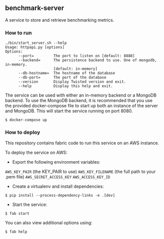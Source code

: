 ## benchmark-server

A service to store and retrieve benchmarking metrics.

### How to run

```
./bin/start_server.sh --help
Usage: httpapi.py [options]
Options:
      --port=         The port to listen on [default: 8888]
      --backend=      The persistence backend to use. One of mongodb, in-memory.
                      [default: in-memory]
      --db-hostname=  The hostname of the database
      --db-port=      The port of the database
      --version       Display Twisted version and exit.
      --help          Display this help and exit.

```

The service can be used with either an in-memory backend or a MongoDB backend.
To use the MongoDB backend, it is recommended that you use the provided docker-compose file to start up both an instance of the server and MongoDB.
This will start the service running on port 8080.

```
$ docker-compose up
```


### How to deploy

This repository contains fabric code to run this service on an AWS instance.

To deploy the service on AWS:

* Export the following environment variables:

`AWS_KEY_PAIR` (the KEY_PAIR to use)
`AWS_KEY_FILENAME` (the full path to your .pem file)
`AWS_SECRET_ACCESS_KEY`
`AWS_ACCESS_KEY_ID`

* Create a virtualenv and install dependencies:

```
$ pip install --process-dependency-links -e .[dev]
```

* Start the service:

```
$ fab start
```

You can also view additional options using:

```
$ fab help
```
